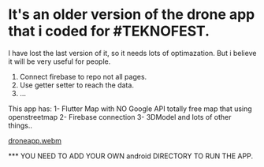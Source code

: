 # It's an older version of the drone app that i coded for #TEKNOFEST.
I have lost the last version of it, so it needs lots of optimazation.
But i believe it will be very useful for people. 
1. Connect firebase to repo not all pages.
2. Use getter setter to reach the data.
3. ...

This app has:
1- Flutter Map with NO Google API totally free map that using openstreetmap
2- Firebase connection
3- 3DModel and lots of other things..

[droneapp.webm](https://github.com/shawnvodjne/firna_flutter/assets/110738491/c9542ff1-f574-4581-9cb1-0fa574de43df)



*** YOU NEED TO ADD YOUR OWN android DIRECTORY TO RUN THE APP.
